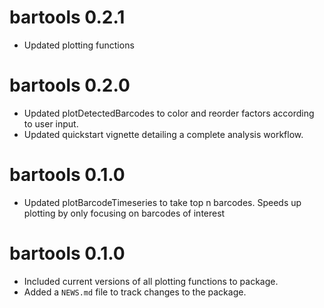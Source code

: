 # bartools 0.2.1

-   Updated plotting functions

# bartools 0.2.0

-   Updated plotDetectedBarcodes to color and reorder factors according to user input.
-   Updated quickstart vignette detailing a complete analysis workflow.

# bartools 0.1.0

-   Updated plotBarcodeTimeseries to take top n barcodes. Speeds up plotting by only focusing on barcodes of interest

# bartools 0.1.0

-   Included current versions of all plotting functions to package.
-   Added a `NEWS.md` file to track changes to the package.
